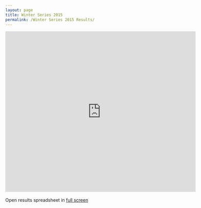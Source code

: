 ```yaml
---
layout: page
title: Winter Series 2015
permalink: /Winter Series 2015 Results/
---
```

<iframe width='595' height='500' frameborder='0' 
      src='https://docs.google.com/spreadsheets/d/1gpBihvRT6yOlYkegSpJeUQnoK93Dg3o9gisT1yU4a00/pubhtml?widget=true&amp;headers=false'></iframe>
<br /> <br />
            Open results spreadsheet in <a href="https://docs.google.com/spreadsheets/d/1gpBihvRT6yOlYkegSpJeUQnoK93Dg3o9gisT1yU4a00/pubhtml?gid=0&single=true" target="_blank">full screen</a>
            <br /> <br />
